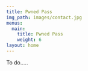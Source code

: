 ```yaml
---
title: Pwned Pass
img_path: images/contact.jpg
menus:
  main:
    title: Pwned Pass
    weight: 6
layout: home
---
```


To do.....
